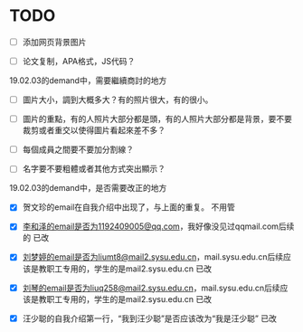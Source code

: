 # TODO

- [ ] 添加网页背景图片
- [ ] 论文复制，APA格式，JS代码？



19.02.03的demand中，需要繼續商討的地方

- [ ] 圖片大小，調到大概多大？有的照片很大，有的很小。
- [ ] 圖片的重點，有的人照片大部分都是頭，有的人照片大部分都是背景，要不要裁剪或者重交以使得圖片看起來差不多？
- [ ] 每個成員之間要不要加分割線？
- [ ] 名字要不要粗體或者其他方式突出顯示？



19.02.03的demand中，是否需要改正的地方

- [x] 贺文珍的email在自我介绍中出现了，与上面的重复。
    不用管
- [x] 李和泽的email是否为1192409005@qq.com，我好像没见过qqmail.com后续的
    已改
- [x] 刘梦婷的email是否为liumt8@mail2.sysu.edu.cn，mail.sysu.edu.cn后续应该是教职工专用的，学生的是mail2.sysu.edu.cn
    已改
- [x] 刘琴的email是否为liuq258@mail2.sysu.edu.cn，mail.sysu.edu.cn后续应该是教职工专用的，学生的是mail2.sysu.edu.cn
    已改
- [x] 汪少聪的自我介绍第一行，“我到汪少聪”是否应该改为“我是汪少聪”
    已改

